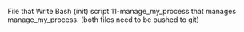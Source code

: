 File that Write Bash (init) script 11-manage_my_process that manages manage_my_process. (both files need to be pushed to git)
